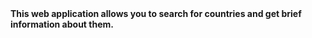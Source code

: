 <b>
This web application allows you to search for countries and get brief information about them.</b>
